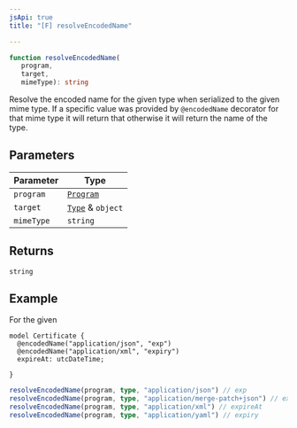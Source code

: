 ```yaml
---
jsApi: true
title: "[F] resolveEncodedName"

---
```

```ts
function resolveEncodedName(
   program, 
   target, 
   mimeType): string
```

Resolve the encoded name for the given type when serialized to the given mime type.
If a specific value was provided by `@encodedName` decorator for that mime type it will return that otherwise it will return the name of the type.

## Parameters

| Parameter | Type |
| ------ | ------ |
| `program` | [`Program`](../interfaces/Program.md) |
| `target` | [`Type`](../type-aliases/Type.md) & `object` |
| `mimeType` | `string` |

## Returns

`string`

## Example

For the given
```tsp
model Certificate {
  @encodedName("application/json", "exp")
  @encodedName("application/xml", "expiry")
  expireAt: utcDateTime;

}
```

```ts
resolveEncodedName(program, type, "application/json") // exp
resolveEncodedName(program, type, "application/merge-patch+json") // exp
resolveEncodedName(program, type, "application/xml") // expireAt
resolveEncodedName(program, type, "application/yaml") // expiry
```

